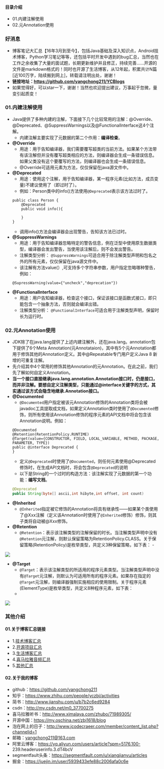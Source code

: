 #### 目录介绍
- 01.内建注解使用
- 02.元Annotation使用




### 好消息
- 博客笔记大汇总【16年3月到至今】，包括Java基础及深入知识点，Android技术博客，Python学习笔记等等，还包括平时开发中遇到的bug汇总，当然也在工作之余收集了大量的面试题，长期更新维护并且修正，持续完善……开源的文件是markdown格式的！同时也开源了生活博客，从12年起，积累共计N篇[近100万字，陆续搬到网上]，转载请注明出处，谢谢！
- **链接地址：https://github.com/yangchong211/YCBlogs**
- 如果觉得好，可以star一下，谢谢！当然也欢迎提出建议，万事起于忽微，量变引起质变！




### 01.内建注解使用
- Java提供了多种内建的注解，下面接下几个比较常用的注解：@Override、@Deprecated、@SuppressWarnings以及@FunctionalInterface这4个注解。
    - 内建注解主要实现了元数据的第二个作用：**编译检查**。
- **@Override**  
    - 用途：用于告知编译器，我们需要覆写超类的当前方法。如果某个方法带有该注解但并没有覆写超类相应的方法，则编译器会生成一条错误信息。如果父类没有这个要覆写的方法，则编译器也会生成一条错误信息。
    - @Override可适用元素为方法，仅仅保留在java源文件中。
- **@Deprecated**  
    - 用途：使用这个注解，用于告知编译器，某一程序元素\(比如方法，成员变量\)不建议使用了（即过时了）。
    - 例如：Person类中的info\(\)方法使用`@Deprecated`表示该方法过时了。
    ```
    public class Person {
        @Deprecated
        public void info(){
    
        }
    }
    ```
    - 调用info\(\)方法会编译器会出现警告，告知该方法已过时。
- **@SuppressWarnings**  
    - 用途：用于告知编译器忽略特定的警告信息，例在泛型中使用原生数据类型，编译器会发出警告，当使用该注解后，则不会发出警告。
    - 注解类型分析： `@SuppressWarnings`可适合用于除注解类型声明和包名之外的所有元素，仅仅保留在java源文件中。
    - 该注解有方法value\(）,可支持多个字符串参数，用户指定忽略哪种警告，例如：
    ```
    @SupressWarning(value={"uncheck","deprecation"})
    ```
- **@FunctionalInterface**  
    - 用途：用户告知编译器，检查这个接口，保证该接口是函数式接口，即只能包含一个抽象方法，否则就会编译出错。
    - 注解类型分析： `@FunctionalInterface`可适合用于注解类型声明，保留时长为运行时。



### 02.元Annotation使用
- JDK除了在java.lang提供了上述内建注解外，还在java.lang。annotation包下提供了6个Meta Annotation\(元Annotataion\)，其中有5个元Annotation都用于修饰其他的Annotation定义。其中@Repeatable专门用户定义Java 8 新增的可重复注解。
- 先介绍其中4个常用的修饰其他Annotation的元Annotation。在此之前，我们先了解如何自定义Annotation。
- **当一个接口直接继承java.lang.annotation.Annotation接口时，仍是接口，而并非注解。要想自定义注解类型，只能通过@interface关键字的方式，其实通过该方式会隐含地继承.Annotation接口。**
- **@Documented**
    - `@Documented`用户指定被该元Annotation修饰的Annotation类将会被javadoc工具提取成文档，如果定义Annotation类时使用了`@Documented`修饰，则所有使用该Annotation修饰的程序元素的API文档中将会包含该Annotation说明。例如：
    ```
    @Documented
    @Retention(RetentionPolicy.RUNTIME)
    @Target(value={CONSTRUCTOR, FIELD, LOCAL_VARIABLE, METHOD, PACKAGE, PARAMETER, TYPE})
    public @interface Deprecated {
    }
    ```
    - 定义`@Deprecated`时使用了`@Documented`，则任何元素使用@Deprecated修饰时，在生成API文档时，将会包含`@Deprecated`的说明  
    - 以下是String的一个过时的构造方法：该注解实现了元数据的第一个功能：**编写文档**。
    ```java
    @Deprecated
    public String(byte[] ascii,int hibyte,int offset, int count)
    ```
- **@Inherited**
    - `@Inherited`指定被它修饰的Annotation将具有继承性——如果某个类使用了@Xxx注解（定义该Annotation时使用了`@Inherited`修饰）修饰，则其子类将自动被@Xxx修饰。
- **@Retention**
    - `@Retention`：表示该注解类型的注解保留的时长。当注解类型声明中没有`@Retention`元注解，则默认保留策略为RetentionPolicy.CLASS。关于保留策略\(RetentionPolicy\)是枚举类型，共定义3种保留策略，如下表：     - 

![](http://upload-images.jianshu.io/upload_images/3985563-828fe68fcdf834b4.png?imageMogr2/auto-orient/strip|imageView2/2/w/1240)
- **@Target**
    - `@Target`：表示该注解类型的所适用的程序元素类型。当注解类型声明中没有`@Target`元注解，则默认为可适用所有的程序元素。如果存在指定的`@Target`元注解，则编译器强制实施相应的使用限制。关于程序元素\(ElementType\)是枚举类型，共定义8种程序元素，如下表：
    - 

![](http://upload-images.jianshu.io/upload_images/3985563-7b457df2143fa5dd.png?imageMogr2/auto-orient/strip|imageView2/2/w/1240)





### 其他介绍
#### 01.关于博客汇总链接
- 1.[技术博客汇总](https://www.jianshu.com/p/614cb839182c)
- 2.[开源项目汇总](https://blog.csdn.net/m0_37700275/article/details/80863574)
- 3.[生活博客汇总](https://blog.csdn.net/m0_37700275/article/details/79832978)
- 4.[喜马拉雅音频汇总](https://www.jianshu.com/p/f665de16d1eb)
- 5.[其他汇总](https://www.jianshu.com/p/53017c3fc75d)



#### 02.关于我的博客
- github：https://github.com/yangchong211
- 知乎：https://www.zhihu.com/people/yczbj/activities
- 简书：http://www.jianshu.com/u/b7b2c6ed9284
- csdn：http://my.csdn.net/m0_37700275
- 喜马拉雅听书：http://www.ximalaya.com/zhubo/71989305/
- 开源中国：https://my.oschina.net/zbj1618/blog
- 泡在网上的日子：http://www.jcodecraeer.com/member/content_list.php?channelid=1
- 邮箱：yangchong211@163.com
- 阿里云博客：https://yq.aliyun.com/users/article?spm=5176.100- 239.headeruserinfo.3.dT4bcV
- segmentfault头条：https://segmentfault.com/u/xiangjianyu/articles
- 掘金：https://juejin.im/user/5939433efe88c2006afa0c6e


































